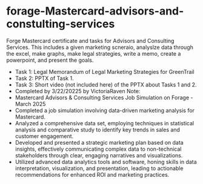 # forage-Mastercard-advisors-and-constulting-services
Forge Mastercard certificate and tasks for Advisors and Consulting Services. This includes a given marketing scneraio, analyslze data through the excel, make graphs, make legal strategies, write a memo, create a powerpoint, and present the goals.
* Task 1: Legal Memorandum of Legal Marketing Strategies for GreenTrail
* Task 2: PPTX of Task 1.
* Task 3: Short video (not included here) of the PPTX about Tasks 1 and 2.
* Completed by 3/22/20225 by VictoriaRaven
Note: 
* Mastercard Advisors & Consulting Services Job Simulation on Forage - March 2025
 * Completed a job simulation involving data-driven marketing analysis for
   Mastercard.
 * Analyzed a comprehensive data set, employing techniques in statistical
   analysis and comparative study to identify key trends in sales and customer
   engagement.
 * Developed and presented a strategic marketing plan based on data insights,
   effectively communicating complex data to non-technical stakeholders through
   clear, engaging narratives and visualizations.
 * Utilized advanced data analytics tools and software, honing skills in data
   interpretation, visualization, and presentation, leading to actionable
   recommendations for enhanced ROI and marketing practices.

